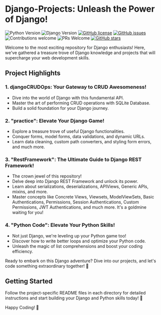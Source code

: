 # Django-Projects: Unleash the Power of Django!

![Python Version](https://img.shields.io/badge/Python-3.8%2B-brightgreen)
![Django Version](https://img.shields.io/badge/Django-3.2%2B-blue)
[![GitHub license](https://img.shields.io/github/license/yourusername/Django-Projects)](https://github.com/yourusername/Django-Projects/blob/main/LICENSE)
[![GitHub issues](https://img.shields.io/github/issues/yourusername/Django-Projects)](https://github.com/yourusername/Django-Projects/issues)
![Contributions welcome](https://img.shields.io/badge/contributions-welcome-orange.svg)
![PRs Welcome](https://img.shields.io/badge/PRs-welcome-brightgreen.svg)
[![GitHub stars](https://img.shields.io/github/stars/yourusername/Django-Projects)](https://github.com/yourusername/Django-Projects/stargazers)

Welcome to the most exciting repository for Django enthusiasts! Here, we've gathered a treasure trove of Django knowledge and projects that will supercharge your web development skills.

## Project Highlights

### 1. **djangoCRUDOps**: Your Gateway to CRUD Awesomeness!

   - Dive into the world of Django with this fundamental API.
   - Master the art of performing CRUD operations with SQLite Database.
   - Build a solid foundation for your Django journey.

### 2. **"practice"**: Elevate Your Django Game!

   - Explore a treasure trove of useful Django functionalities.
   - Conquer forms, model forms, data validations, and dynamic URLs.
   - Learn data cleaning, custom path converters, and styling form errors, and much more.

### 3. **"RestFramework"**: The Ultimate Guide to Django REST Framework!

   - The crown jewel of this repository!
   - Delve deep into Django REST Framework and unlock its power.
   - Learn about serializations, deserializations, APIViews, Generic APIs, mixins, and more.
   - Master concepts like Concrete Views, Viewsets, ModelViewSets, Basic Authentications, Permissions, Session Authentications, Custom Permissions, JWT Authentications, and much more. It's a goldmine waiting for you!

### 4. **"Python Code"**: Elevate Your Python Skills!

   - Not just Django, we're leveling up your Python game too!
   - Discover how to write better loops and optimize your Python code.
   - Unleash the magic of list comprehensions and boost your coding efficiency.

Ready to embark on this Django adventure? Dive into our projects, and let's code something extraordinary together! 🚀

## Getting Started

Follow the project-specific README files in each directory for detailed instructions and start building your Django and Python skills today! 🌟

Happy Coding! 🎉

